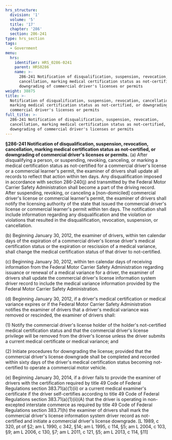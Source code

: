 ```yaml
---
hrs_structure:
  division: '1'
  volume: '5'
  title: '17'
  chapter: '286'
  section: 286-241
type: hrs_section
tags:
  - Government
menu:
  hrs:
    identifier: HRS_0286-0241
    parent: HRS0286
    name: >-
      286-241 Notification of disqualification, suspension, revocation,
      cancellation, marking medical certification status as not-certified, or
      downgrading of commercial driver's licenses or permits
weight: 38875
title: >-
  Notification of disqualification, suspension, revocation, cancellation,
  marking medical certification status as not-certified, or downgrading of
  commercial driver's licenses or permits
full_title: >-
  286-241 Notification of disqualification, suspension, revocation,
  cancellation, marking medical certification status as not-certified, or
  downgrading of commercial driver's licenses or permits
---
```

**§286-241 Notification of disqualification, suspension, revocation, cancellation, marking medical certification status as not-certified, or downgrading of commercial driver's licenses or permits.** (a) After disqualifying a person, or suspending, revoking, canceling, or marking a medical certification status as not-certified for a commercial driver's license or a commercial learner's permit, the examiner of drivers shall update all records to reflect that action within ten days. Any disqualification imposed in accordance with section 286-240(j) and transmitted by the Federal Motor Carrier Safety Administration shall become a part of the driving record. After suspending, revoking, or canceling a [non-domiciled] commercial driver's license or commercial learner's permit, the examiner of drivers shall notify the licensing authority of the state that issued the commercial driver's license or commercial learner's permit within ten days. The notification shall include information regarding any disqualification and the violation or violations that resulted in the disqualification, revocation, suspension, or cancellation.

(b) Beginning January 30, 2012, the examiner of drivers, within ten calendar days of the expiration of a commercial driver's license driver's medical certification status or the expiration or rescission of a medical variance, shall change the medical certification status of that driver to not-certified.

(c) Beginning January 30, 2012, within ten calendar days of receiving information from the Federal Motor Carrier Safety Administration regarding issuance or renewal of a medical variance for a driver, the examiner of drivers shall update the commercial driver's license information system driver record to include the medical variance information provided by the Federal Motor Carrier Safety Administration.

(d) Beginning January 30, 2012, if a driver's medical certification or medical variance expires or if the Federal Motor Carrier Safety Administration notifies the examiner of drivers that a driver's medical variance was removed or rescinded, the examiner of drivers shall:

(1) Notify the commercial driver's license holder of the holder's not-certified medical certification status and that the commercial driver's license privilege will be removed from the driver's license unless the driver submits a current medical certificate or medical variance; and

(2) Initiate procedures for downgrading the license; provided that the commercial driver's license downgrade shall be completed and recorded within sixty days of the driver's medical certification status becoming not-certified to operate a commercial motor vehicle.

(e) Beginning January 30, 2014, if a driver fails to provide the examiner of drivers with the certification required by title 49 Code of Federal Regulations section 383.71(a)(1)(ii) or a current medical examiner's certificate if the driver self-certifies according to title 49 Code of Federal Regulations section 383.71(a)(1)(ii)(A) that the driver is operating in non-excepted interstate commerce as required by title 49 Code of Federal Regulations section 383.71(h) the examiner of drivers shall mark the commercial driver's license information system driver record as not-certified and initiate a commercial driver's license downgrade. [L 1989, c 320, pt of §2; am L 1990, c 342, §14; am L 1995, c 114, §5; am L 2004, c 103, §9; am L 2006, c 130, §7; am L 2011, c 121, §5; am L 2013, c 114, §11]